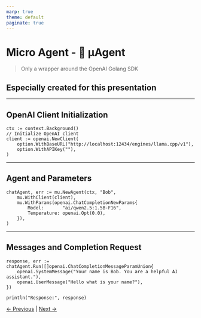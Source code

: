 ```yaml
---
marp: true
theme: default
paginate: true
---
```

# Micro Agent - 🤖 µAgent
> Only a wrapper around the OpenAI Golang SDK
## Especially created for this presentation
---
## OpenAI Client Initialization

```golang
ctx := context.Background()
// Initialize OpenAI client
client := openai.NewClient(
    option.WithBaseURL("http://localhost:12434/engines/llama.cpp/v1"),
    option.WithAPIKey(""),
)
```
---

## Agent and Parameters

```golang
chatAgent, err := mu.NewAgent(ctx, "Bob",
    mu.WithClient(client),
    mu.WithParams(openai.ChatCompletionNewParams{
        Model:       "ai/qwen2.5:1.5B-F16",
        Temperature: openai.Opt(0.0),
    }),
)
```

---

## Messages and Completion Request

```golang
response, err := chatAgent.Run([]openai.ChatCompletionMessageParamUnion{
    openai.SystemMessage("Your name is Bob. You are a helpful AI assistant."),
    openai.UserMessage("Hello what is your name?"),
})

println("Response:", response)
```

[← Previous](docker-mcp-gateway.md) | [Next →](model-context-protocol.md)
